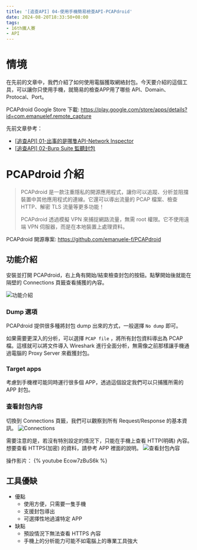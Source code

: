 ```yaml
---
title: '[追查API] 04-使用手機簡易檢查API-PCAPdroid'
date: 2024-08-20T18:33:50+08:00
tags:
- 16th鐵人賽
- API
---
```


# 情境
在先前的文章中，我們介紹了如何使用電腦獲取網絡封包。今天要介紹的這個工具，可以讓你只使用手機，就簡易的檢查APP用了哪些 API、Domain、Protocal、Port。

PCAPdroid Google Store 下載:
https://play.google.com/store/apps/details?id=com.emanuelef.remote_capture
<!-- more -->

先前文章參考：
- [[追查API] 01-出事的是哪隻API-Network Inspector](https://dreambo4.github.io/2024/08/11/%E8%BF%BD%E6%9F%A5API-01-%E5%87%BA%E4%BA%8B%E7%9A%84%E6%98%AF%E5%93%AA%E9%9A%BBAPI-Network-Inspector/)
- [[追查API] 02-Burp Suite 監聽封包](https://dreambo4.github.io/2024/08/14/%E8%BF%BD%E6%9F%A5API-02-BurpSuite%E7%9B%A3%E8%81%BD%E6%89%8B%E6%A9%9F%E5%B0%81%E5%8C%85/)

# PCAPdroid 介紹
> PCAPdroid 是一款注重隱私的開源應用程式，讓你可以追蹤、分析並阻擋裝置中其他應用程式的連線。它還可以導出流量的 PCAP 檔案、檢查 HTTP、解密 TLS 流量等更多功能！
> 
> PCAPdroid 透過模擬 VPN 來捕捉網路流量，無需 root 權限。它不使用遠端 VPN 伺服器，而是在本地裝置上處理資料。

PCAPdroid 開源專案: https://github.com/emanuele-f/PCAPdroid

## 功能介紹
安裝並打開 PCAPdroid，右上角有開始/結束檢查封包的按鈕。點擊開始後就能在隔壁的 Connections 頁籤查看捕獲的內容。

![功能介紹](功能介紹.png)

### Dump 選項
PCAPdroid 提供很多種將封包 dump 出來的方式，一般選擇 `No dump` 即可。

如果需要更深入的分析，可以選擇 `PCAP file` ，將所有封包資料導出為 PCAP 檔。這樣就可以將文件導入 Wireshark 進行全面分析，無需像之前那樣讓手機通過電腦的 Proxy Server 來截獲封包。

### Target apps
考慮到手機裡可能同時運行很多個 APP，透過這個設定我們可以只捕獲所需的 APP 封包。 

### 查看封包內容
切換到 Connections 頁籤，我們可以觀察到所有 Request/Response 的基本資訊。
![Connections](Connections.png)

需要注意的是，若沒有特別設定的情況下，只能在手機上查看 HTTP(明碼) 內容。想要查看 HTTPS(加密) 的資料，請參考 APP 裡面的說明。
![查看封包內容](查看封包內容.png)

操作影片：
{% youtube Ecow7zBuS6k %}

## 工具優缺
- 優點
  - 使用方便，只需要一隻手機
  - 支援封包導出
  - 可選擇性地過濾特定 APP
- 缺點
  - 預設情況下無法查看 HTTPS 內容
  - 手機上的分析能力可能不如電腦上的專業工具強大
